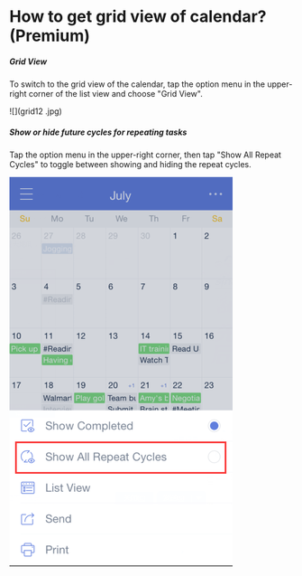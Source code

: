 # How to get grid view of calendar? (Premium)

##### Grid View

To switch to the grid view of the calendar, tap the option menu in the upper-right corner of the list view and choose "Grid View".

![](grid12 .jpg)

##### Show or hide future cycles for repeating tasks

Tap the option menu in the upper-right corner, then tap "Show All Repeat Cycles" to toggle between showing and hiding the repeat cycles.

![](cycle.png)

